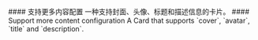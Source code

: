 <cn>
  #### 支持更多内容配置
  一种支持封面、头像、标题和描述信息的卡片。
</cn>

<us>
  #### Support more content configuration
  A Card that supports `cover`, `avatar`, `title` and `description`.
</us>
